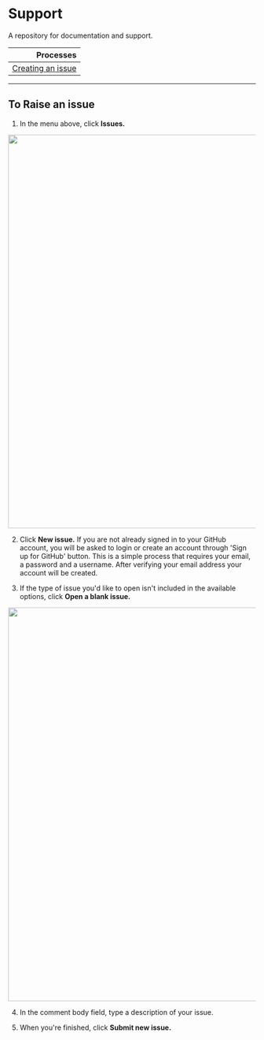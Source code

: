 # Support
A repository for documentation and support.


| Processes |
|-----:|
|[Creating an issue](https://github.com/Barts-Life-Science/Support/wiki/Creating-Issues) |

***

## To Raise an issue
1. In the menu above, click **Issues.**
<img src="https://github.com/Barts-Life-Science/Support/assets/6781914/f1b66e3b-3df6-47d1-aa74-e71ee561b30e" width="800">

2. Click **New issue.** If you are not already signed in to your GitHub account, you will be asked to login or create an account through 'Sign up for GitHub' button. This is a simple process that requires your email, a password and a username. After verifying your email address your account will be created.

3. If the type of issue you'd like to open isn't included in the available options, click **Open a blank issue.**
<img src="https://github.com/Barts-Life-Science/Support/assets/6781914/85675111-39f0-4acd-8e7d-810976572f7a" width="800">

4. In the comment body field, type a description of your issue.
   
5. When you're finished, click **Submit new issue.**

